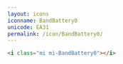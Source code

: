 ```yaml
---
layout: icons
iconname: BandBattery0
unicode: EA31
permalink: /icon/BandBattery0/
---
```


``` html
<i class="mi mi-BandBattery0"></i>
```
